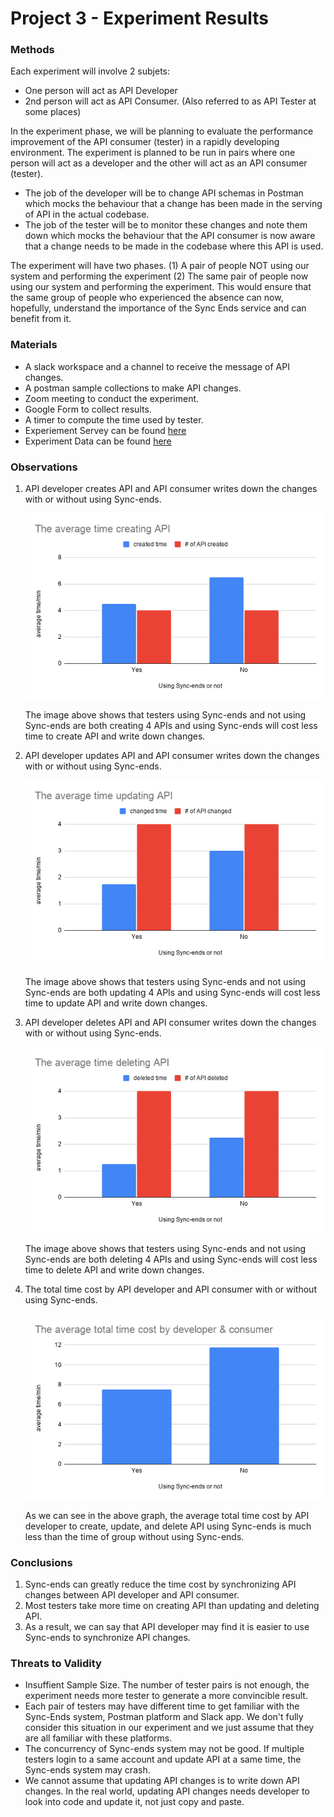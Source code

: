 # Project 3 - Experiment Results

### Methods
Each experiment will involve 2 subjets:

* One person will act as API Developer
* 2nd person will act as API Consumer. (Also referred to as API Tester at some places)

In the experiment phase, we will be planning to evaluate the performance improvement of the API consumer (tester) in a rapidly developing environment. The experiment is planned to be run in pairs where one person will act as a developer and the other will act as an API consumer (tester).

* The job of the developer will be to change API schemas in Postman which mocks the behaviour that a change has been made in the serving of API in the actual codebase.
* The job of the tester will be to monitor these changes and note them down which mocks the behaviour that the API consumer is now aware that a change needs to be made in the codebase where this API is used.

The experiment will have two phases. (1) A pair of people NOT using our system and performing the experiment (2) The same pair of people now using our system and performing the experiment. This would ensure that the same group of people who experienced the absence can now, hopefully, understand the importance of the Sync Ends service and can benefit from it.

### Materials

* A slack workspace and a channel to receive the message of API changes.
* A postman sample collections to make API changes.
* Zoom meeting to conduct the experiment.
* Google Form to collect results.
* A timer to compute the time used by tester.
* Experiement Servey can be found [here](https://docs.google.com/document/d/15PUz_b4x4EqYdBk5F1nh2KZTbapiVmPjfnwp4cz4WrA/edit?usp=sharing)
* Experiment Data can be found [here](https://docs.google.com/spreadsheets/d/1EtSteNpQATWEDRM8Sj_o0lWYZ6gD86rTS48tmcWe8hE/edit?usp=sharing)

### Observations

1. API developer creates API and API consumer writes down the changes with or without using Sync-ends.
   
   ![](images/exp-1.png)
   
   The image above shows that testers using Sync-ends and not using Sync-ends are both creating 4 APIs and using Sync-ends will cost less time to create API 
   and write down changes.

2. API developer updates API and API consumer writes down the changes with or without using Sync-ends.
   
   ![](images/exp-2.png)
   
   The image above shows that testers using Sync-ends and not using Sync-ends are both updating 4 APIs and using Sync-ends will cost less time to update API
   and write down changes.

3. API developer deletes API and API consumer writes down the changes with or without using Sync-ends.
   
   ![](images/exp-3.png)

   The image above shows that testers using Sync-ends and not using Sync-ends are both deleting 4 APIs and using Sync-ends will cost less time to delete API
   and  write down changes.

4. The total time cost by API developer and API consumer with or without using Sync-ends.
   
   ![](images/exp-4.png)

   As we can see in the above graph, the average total time cost by API developer to create, update, and delete API using Sync-ends is much less than the time of group without using Sync-ends.

### Conclusions

1. Sync-ends can greatly reduce the time cost by synchronizing API changes between API developer and API consumer.
2. Most testers take more time on creating API than updating and deleting API.
3. As a result, we can say that API developer may find it is easier to use Sync-ends to synchronize API changes.

### Threats to Validity
* Insuffient Sample Size. The number of tester pairs is not enough, the experiment needs more tester to generate a more convincible result.
* Each pair of testers may have different time to get familiar with the Sync-Ends system, Postman platform and Slack app. We don't fully consider this situation in our experiment and we just assume that they are all familiar with these platforms.
* The concurrency of Sync-ends system may not be good. If multiple testers login to a same account and update API at a same time, the Sync-ends system may crash.
* We cannot assume that updating API changes is to write down API changes. In the real world, updating API changes needs developer to look into code and update it, not
  just copy and paste.